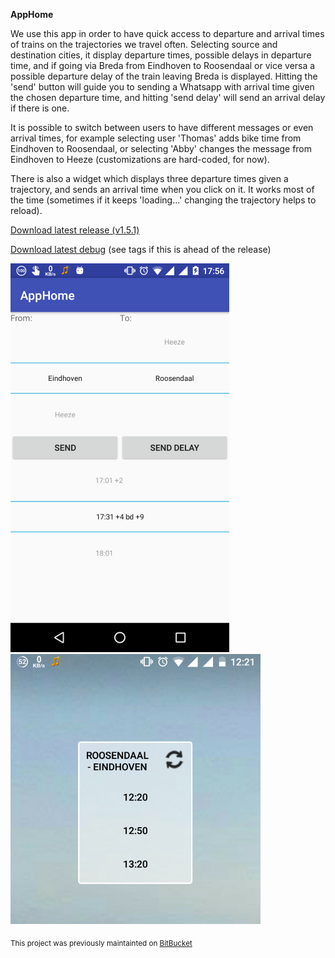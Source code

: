 **AppHome**

We use this app in order to have quick access to departure and arrival times of trains on the trajectories we travel often. Selecting source and destination cities, it display departure times, possible delays in departure time, and if going via Breda from Eindhoven to Roosendaal or vice versa a possible departure delay of the train leaving Breda is displayed. Hitting the 'send' button will guide you to sending a Whatsapp with arrival time given the chosen departure time, and hitting 'send delay' will send an arrival delay if there is one.

It is possible to switch between users to have different messages or even arrival times, for example selecting user 'Thomas' adds bike time from Eindhoven to Roosendaal, or selecting 'Abby' changes the message from Eindhoven to Heeze (customizations are hard-coded, for now).

There is also a widget which displays three departure times given a trajectory, and sends an arrival time when you click on it. It works most of the time (sometimes if it keeps 'loading...' changing the trajectory helps to reload).

[Download latest release (v1.5.1)](https://github.com/PHPirates/AppHome/blob/master/AppHome/app/AppHome-release1.5.1.apk)

[Download latest debug](https://github.com/PHPirates/AppHome/blob/master/AppHome/app/build/outputs/apk/AppHome-debug.apk) (see tags if this is ahead of the release)

![Image of app](ScreenshotApp.png?raw=true "App Screenshot") ![Widget Screenshot](ScreenshotWidget.png?raw=true "Widget Screenshot")

<sub>This project was previously maintainted on [BitBucket](https://bitbucket.org/slideclimb/apphome/overview)</sub>
